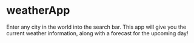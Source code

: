 # weatherApp

Enter any city in the world into the search bar. This app will give you the current weather information, along with a forecast for the upcoming day!